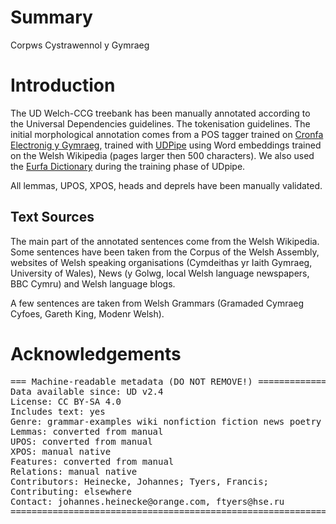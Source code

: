 # Summary

Corpws Cystrawennol y Gymraeg

# Introduction

The UD Welch-CCG treebank has been manually annotated according to the Universal Dependencies guidelines. The tokenisation guidelines. The initial morphological annotation comes from a POS tagger trained on [Cronfa Electronig y Gymraeg](https://www.bangor.ac.uk/canolfanbedwyr/ceg.php.en), trained with [UDPipe](http://ufal.mff.cuni.cz/udpipe) using Word embeddings trained on the Welsh Wikipedia (pages larger then 500 characters). We also used the [Eurfa Dictionary](http://eurfa.org.uk/) during the training phase of UDpipe.

All lemmas, UPOS, XPOS, heads and deprels have been manually validated.

## Text Sources

The main part of the annotated sentences come from the Welsh Wikipedia. Some sentences have been taken from the Corpus of the Welsh Assembly, websites of Welsh speaking organisations (Cymdeithas yr Iaith Gymraeg, University of Wales), News (y Golwg, local Welsh language newspapers, BBC Cymru) and Welsh language blogs.

A few sentences are taken from Welsh Grammars (Gramaded Cymraeg Cyfoes, Gareth King, Modenr Welsh).

# Acknowledgements

<pre>
=== Machine-readable metadata (DO NOT REMOVE!) ================================
Data available since: UD v2.4
License: CC BY-SA 4.0
Includes text: yes
Genre: grammar-examples wiki nonfiction fiction news poetry
Lemmas: converted from manual
UPOS: converted from manual
XPOS: manual native
Features: converted from manual
Relations: manual native
Contributors: Heinecke, Johannes; Tyers, Francis; 
Contributing: elsewhere
Contact: johannes.heinecke@orange.com, ftyers@hse.ru
===============================================================================
</pre>
